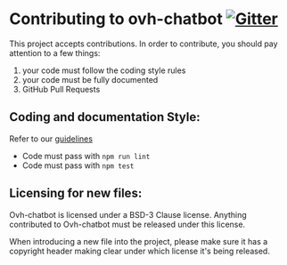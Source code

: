# Contributing to ovh-chatbot [![Gitter](https://img.shields.io/gitter/room/nwjs/nw.js.svg)](https://gitter.im/ovh/ux)

This project accepts contributions. In order to contribute, you should
pay attention to a few things:

1. your code must follow the coding style rules
2. your code must be fully documented
3. GitHub Pull Requests

## Coding and documentation Style:

Refer to our [guidelines](https://github.com/ovh-ux/ovh-ux-guidelines)

- Code must pass with `npm run lint`
- Code must pass with `npm test`

## Licensing for new files:

Ovh-chatbot is licensed under a BSD-3 Clause license. Anything contributed to
Ovh-chatbot must be released under this license.

When introducing a new file into the project, please make sure it has a
copyright header making clear under which license it's being released.
